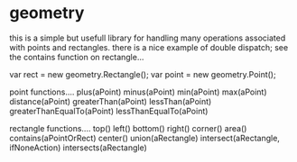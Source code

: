geometry
========

this is a simple but usefull library for handling many operations associated with points and rectangles.
there is a nice example of double dispatch; see the contains function on rectangle...

var rect = new geometry.Rectangle();
var point = new geometry.Point();

point functions....
    plus(aPoint)
    minus(aPoint)
    min(aPoint)
    max(aPoint)
    distance(aPoint)
    greaterThan(aPoint)
    lessThan(aPoint)
    greaterThanEqualTo(aPoint)
    lessThanEqualTo(aPoint)

rectangle functions....
    top()
    left()
    bottom()
    right()
    corner()
    area()
    contains(aPointOrRect)
    center()
    union(aRectangle)
    intersect(aRectangle, ifNoneAction)
    intersects(aRectangle)


